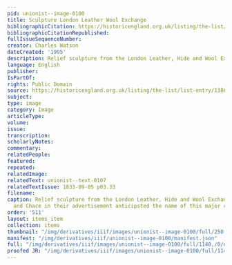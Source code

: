```yaml
---
pid: unionist--image-0100
title: Sculpture London Leather Wool Exchange
bibliographicCitation: https://historicengland.org.uk/listing/the-list/list-entry/1386047
bibliographicCitationRepublished: 
fullIssueSequenceNumber: 
creator: Charles Watson
dateCreated: '1995'
description: Relief sculpture from the London Leather, Hide and Wool Exchnage
language: English
publisher: 
IsPartOf: 
rights: Public Domain
source: https://historicengland.org.uk/listing/the-list/list-entry/1386047
subject: 
type: image
category: Image
articleType: 
volume: 
issue: 
transcription: 
scholarlyNotes: 
commentary: 
relatedPeople: 
featured: 
repeated: 
relatedImage: 
relatedText: unionist--text-0107
relatedTextIssue: 1833-09-05 p03.33
filename: 
caption: Relief sculpture from the London Leather, Hide and Wool Exchange. Benson
  and Chace in their advertisement anticipsted the name of this major center!
order: '511'
layout: items_item
collection: items
thumbnail: "/img/derivatives/iiif/images/unionist--image-0100/full/250,/0/default.jpg"
manifest: "/img/derivatives/iiif/unionist--image-0100/manifest.json"
full: "/img/derivatives/iiif/images/unionist--image-0100/full/1140,/0/default.jpg"
proofed JR: "/img/derivatives/iiif/images/unionist--image-0100/full/1140,/0/default.jpg"
---
```

